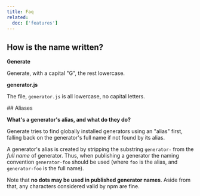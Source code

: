 ```yaml
---
title: Faq
related:
  doc: ['features']
---
```


## How is the name written?

**Generate**

Generate, with a capital "G", the rest lowercase.

**generator.js**

The file, `generator.js` is all lowercase, no capital letters.


<a name="aliases">
## Aliases

**What's a generator's alias, and what do they do?**

Generate tries to find globally installed generators using an "alias" first, falling back on the generator's full name if not found by its alias.

A generator's alias is created by stripping the substring `generator-` from the _full name_ of generator. Thus, when publishing a generator the naming convention `generator-foo` should be used (where `foo` is the alias, and `generator-foo` is the full name).

Note that **no dots may be used in published generator names**. Aside from that, any characters considered valid by npm are fine.